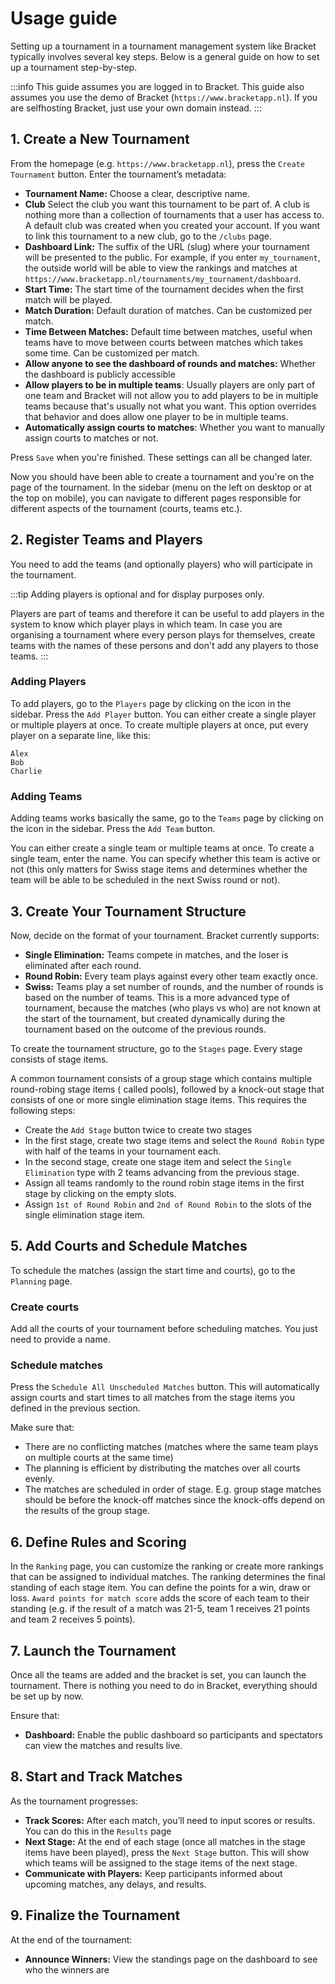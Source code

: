 # Usage guide

Setting up a tournament in a tournament management system like Bracket typically involves several
key steps. Below is a general guide on how to set up a tournament step-by-step.

:::info
This guide assumes you are logged in to Bracket. This guide also assumes you use the demo of Bracket
(`https://www.bracketapp.nl`). If you are selfhosting Bracket, just use your own domain instead.
:::

## 1. Create a New Tournament

From the homepage (e.g. `https://www.bracketapp.nl`), press the `Create Tournament` button.
Enter the tournament’s metadata:

- **Tournament Name:** Choose a clear, descriptive name.
- **Club** Select the club you want this tournament to be part of. A club is nothing more than a
  collection of tournaments that a user has access to. A default club was created when you created
  your account. If you want to link this tournament to a new club, go to the `/clubs` page.
- **Dashboard Link:** The suffix of the URL (slug) where your tournament will be presented to the
  public. For example, if you enter `my_tournament`, the outside world will be able to view the
  rankings and matches at `https://www.bracketapp.nl/tournaments/my_tournament/dashboard`.
- **Start Time:** The start time of the tournament decides when the first match will be played.
- **Match Duration:** Default duration of matches. Can be customized per match.
- **Time Between Matches:** Default time between matches, useful when teams have to move between
  courts between matches which takes some time. Can be customized per match.
- **Allow anyone to see the dashboard of rounds and matches:** Whether the dashboard is publicly
  accessible
- **Allow players to be in multiple teams**: Usually players are only part of one team and Bracket
  will not allow you to add players to be in multiple teams because that's usually not what you
  want. This option overrides that behavior and does allow one player to be in multiple teams.
- **Automatically assign courts to matches**: Whether you want to manually assign courts to matches
  or not.

Press `Save` when you're finished. These settings can all be changed later.

Now you should have been able to create a tournament and you're on the page of the tournament. In
the sidebar (menu on the left on desktop or at the top on mobile), you can navigate to different
pages responsible for different aspects of the tournament (courts, teams etc.).

## 2. Register Teams and Players

You need to add the teams (and optionally players) who will participate in the tournament.

:::tip
Adding players is optional and for display purposes only.

Players are part of teams and therefore it can be useful to add players in the system to know which
player plays in which team. In case you are organising a tournament where every person plays for
themselves, create teams with the names of these persons and don't add any players to those teams.
:::

### Adding Players

To add players, go to the `Players` page by clicking on the icon in the sidebar. Press the
`Add Player` button. You can either create a single player or multiple players at once. To create
multiple players at once, put every player on a separate line, like this:

```text
Alex
Bob
Charlie
```

### Adding Teams

Adding teams works basically the same, go to the `Teams` page by clicking on the icon in the
sidebar. Press the `Add Team` button.

You can either create a single team or multiple teams at once. To create a single team, enter the
name. You can specify whether this team is active or not (this only matters for Swiss stage items
and determines whether the team will be able to be scheduled in the next Swiss round or not).

## 3. Create Your Tournament Structure

Now, decide on the format of your tournament. Bracket currently supports:

- **Single Elimination:** Teams compete in matches, and the loser is eliminated after each round.
- **Round Robin:** Every team plays against every other team exactly once.
- **Swiss:** Teams play a set number of rounds, and the number of rounds is based on the number of
  teams. This is a more advanced type of tournament, because the matches (who plays vs who) are not
  known at the start of the tournament, but created dynamically during the tournament based on the
  outcome of the previous rounds.

To create the tournament structure, go to the `Stages` page. Every stage consists of stage items.

A common tournament consists of a group stage which contains multiple round-robing stage items (
called pools), followed by a knock-out stage that consists of one or more single elimination stage
items. This requires the following steps:

- Create the `Add Stage` button twice to create two stages
- In the first stage, create two stage items and select the `Round Robin` type with half of the
  teams in your tournament each.
- In the second stage, create one stage item and select the `Single Elimination` type with 2 teams
  advancing from the previous stage.
- Assign all teams randomly to the round robin stage items in the first stage by clicking on the
  empty slots.
- Assign `1st of Round Robin` and `2nd of Round Robin` to the slots of the single elimination
  stage item.

## 5. Add Courts and Schedule Matches

To schedule the matches (assign the start time and courts), go to the `Planning` page.

### Create courts

Add all the courts of your tournament before scheduling matches. You just need to provide a name.

### Schedule matches

Press the `Schedule All Unscheduled Matches` button. This will automatically assign courts and start
times to all matches from the stage items you defined in the previous section.

Make sure that:

- There are no conflicting matches (matches where the same team plays on multiple courts at the same
  time)
- The planning is efficient by distributing the matches over all courts evenly.
- The matches are scheduled in order of stage. E.g. group stage matches should be before the
  knock-off
  matches since the knock-offs depend on the results of the group stage.

## 6. Define Rules and Scoring

In the `Ranking` page, you can customize the ranking or create more rankings that can be assigned
to individual matches. The ranking determines the final standing of each stage item. You can define
the points for a win, draw or loss. `Award points for match score` adds the score of each team to
their standing (e.g. if the result of a match was 21-5, team 1 receives 21 points and team 2
receives 5 points).

## 7. Launch the Tournament

Once all the teams are added and the bracket is set, you can launch the tournament. There is nothing
you need to do in Bracket, everything should be set up by now.

Ensure that:

- **Dashboard:** Enable the public dashboard so participants and spectators can view the matches and
  results live.

## 8. Start and Track Matches

As the tournament progresses:

- **Track Scores:** After each match, you’ll need to input scores or results. You can do this in
  the `Results` page
- **Next Stage:** At the end of each stage (once all matches in the stage items have been played),
  press the `Next Stage` button. This will show which teams will be assigned to the stage items of
  the next stage.
- **Communicate with Players:** Keep participants informed about upcoming matches, any delays, and
  results.

## 9. Finalize the Tournament

At the end of the tournament:

- **Announce Winners:** View the standings page on the dashboard to see who the winners are
